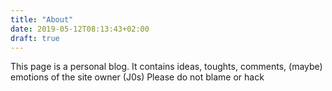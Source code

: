 ```yaml
---
title: "About"
date: 2019-05-12T08:13:43+02:00
draft: true
---
```

This page is a personal blog. 
It contains ideas, toughts, comments, (maybe) emotions of the site owner (J0s)
Please do not blame or hack
